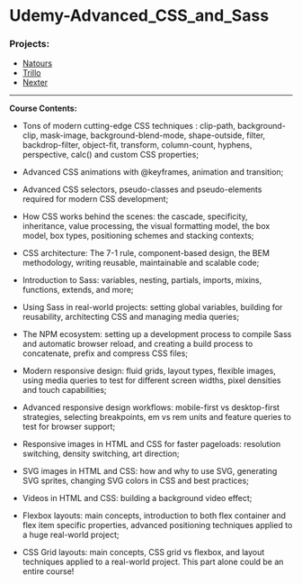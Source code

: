 # Udemy-Advanced_CSS_and_Sass


### Projects:
* [Natours](https://martaniemiec.github.io/Udemy-Advanced_CSS_and_Sass/Notours/index.html)
* [Trillo](https://martaniemiec.github.io/Udemy-Advanced_CSS_and_Sass/Trillo/index.html)
* [Nexter](https://martaniemiec.github.io/Udemy-Advanced_CSS_and_Sass/Nexter/index.html)

---

**Course Contents:**

* Tons of modern cutting-edge CSS techniques : clip-path, background-clip, mask-image, background-blend-mode, shape-outside, filter, backdrop-filter, object-fit, transform, column-count, hyphens, perspective, calc() and custom CSS properties;

* Advanced CSS animations with @keyframes, animation and transition;

* Advanced CSS selectors, pseudo-classes and pseudo-elements required for modern CSS development;

* How CSS works behind the scenes: the cascade, specificity, inheritance, value processing, the visual formatting model, the box model, box types, positioning schemes and stacking contexts;

* CSS architecture: The 7-1 rule, component-based design, the BEM methodology, writing reusable, maintainable and scalable code;

* Introduction to Sass: variables, nesting, partials, imports, mixins, functions, extends, and more;

* Using Sass in real-world projects: setting global variables, building for reusability, architecting CSS and managing media queries;

* The NPM ecosystem: setting up a development process to compile Sass and automatic browser reload, and creating a build process to concatenate, prefix and compress CSS files;

* Modern responsive design: fluid grids, layout types, flexible images, using media queries to test for different screen widths, pixel densities and touch capabilities;

* Advanced responsive design workflows: mobile-first vs desktop-first strategies, selecting breakpoints, em vs rem units and feature queries to test for browser support;

* Responsive images in HTML and CSS for faster pageloads: resolution switching, density switching, art direction;

* SVG images in HTML and CSS: how and why to use SVG, generating SVG sprites, changing SVG colors in CSS and best practices;

* Videos in HTML and CSS: building a background video effect;

* Flexbox layouts: main concepts, introduction to both flex container and flex item specific properties, advanced positioning techniques applied to a huge real-world project;

* CSS Grid layouts: main concepts, CSS grid vs flexbox, and layout techniques applied to a real-world project. This part alone could be an entire course!
